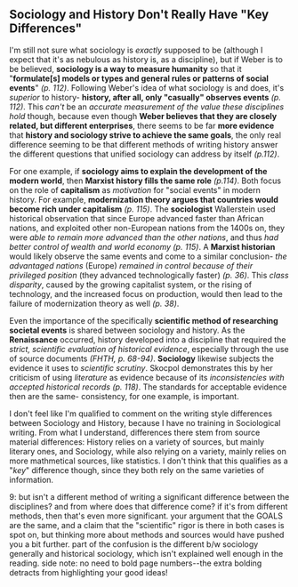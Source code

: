 ## Sociology and History Don't Really Have "Key Differences"

I'm still not sure what sociology is _exactly_ supposed to be (although I expect that it's as nebulous as history is, as a discipline), but if Weber is to be believed, **sociology is a way to measure humanity** so that it "**formulate[s] models or types and general rules or patterns of social events**" _(p. 112)_. Following Weber's idea of what sociology is and does, it's _superior_ to history- **history, after all, only "casually" observes events** _(p. 112)_. This _can't_ be an _accurate measurement of the value these disciplines hold_ though, because even though **Weber believes that they are closely related, but different enterprises**, there seems to be far **more evidence** that **history and sociology strive to achieve the same goals**, the only real difference seeming to be that different methods of writing history answer the different questions that unified sociology can address by itself _(p.112)_.

For one example, if **sociology aims to explain the development of the modern world**, then **Marxist history fills the same role** _(p.114)_. Both focus on the role of **capitalism** as _motivation_ for "social events" in modern history. For example, **modernization theory argues that countries would become rich under capitalism** _(p. 115)_. The **sociologist** Wallerstein used historical observation that since Europe advanced faster than African nations, and exploited other non-European nations from the 1400s on, they were _able to remain more advanced than the other nations_, and thus _had better control of wealth and world economy_ _(p. 115)_. A **Marxist historian** would likely observe the same events and come to a similar conclusion- _the advantaged nations_ (Europe) _remained in control because of their privileged position_ (they advanced technologically faster) _(p. 36)_. This _class disparity_, caused by the growing capitalist system, or the rising of technology, and the increased focus on production, would then lead to the failure of modernization theory as well _(p. 38)_. 

Even the importance of the specifically **scientific method of researching societal events** is shared between sociology and history. As the **Renaissance** occurred, history developed into a discipline that required the _strict, scientific evaluation of historical evidence_, especially through the use of source documents _(FHTH, p. 68-94)_. **Sociology** likewise subjects the evidence it uses to _scientific scrutiny_. Skocpol demonstrates this by her criticism of using _literature_ as evidence because of its _inconsistencies with accepted historical records_ _(p. 118)_. The standards for acceptable evidence then are the same- consistency, for one example, is important. 

I don't feel like I'm qualified to comment on the writing style differences between Sociology and History, because I have no training in Sociological writing. From what I understand, differences there stem from source material differences: History relies on a variety of sources, but mainly literary ones, and Sociology, while also relying on a variety, mainly relies on more mathmetical sources, like statistics. I don't think that this qualifies as a "_key_" difference though, since they both rely on the same varieties of information.

9: but isn't a different method of writing a significant difference between the disciplines? and from where does that difference come? if it's from different methods, then that's even more significant. your argument that the GOALS are the same, and a claim that the "scientific" rigor is there in both cases is spot on, but thinking more about methods and sources would have pushed you a bit further. part of the confusion is the different b/w sociology generally and historical sociology, which isn't explained well enough in the reading. side note: no need to bold page numbers--the extra bolding detracts from highlighting your good ideas!
